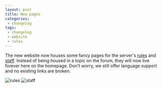 ```yaml
---
layout: post
title: New pages
categories:
 - changelog
tags:
 - changelog
 - website
 - rules
---
```


The new website now houses some fancy pages for the server's [rules](../rules) and [staff](../staff). Instead of being housed in a topic on the forum, they will now live forever here on the homepage. Don't worry, we still offer language support and no existing links are broken.

![rules](https://sharethe.minecraftdoublesmoothstoneslab.website/i/y0lq.png "Rules page")
![staff](https://sharethe.minecraftdoublesmoothstoneslab.website/i/bcqf.png "Staff page")
